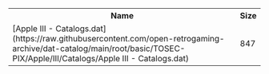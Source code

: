 <table>
<tr><th>Name</th><th>Size</th></tr>
<tr><td>[Apple III - Catalogs.dat](https://raw.githubusercontent.com/open-retrogaming-archive/dat-catalog/main/root/basic/TOSEC-PIX/Apple/III/Catalogs/Apple III - Catalogs.dat)</td><td>847</td></tr>
</table>
